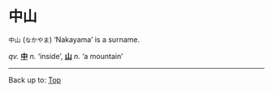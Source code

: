 # 中山

`中山` (`なかやま`) ‘Nakayama’ is a surname.

*qv.* **[中](naka.md)** *n.* ‘inside’, **[山](yama.md)** *n.* ‘a mountain’


----

Back up to: [Top](../../index.md)
